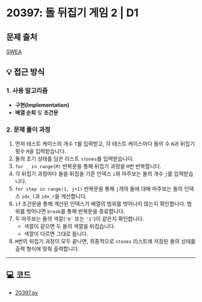 # 20397: 돌 뒤집기 게임 2 | D1


## 문제 출처
[SWEA](https://swexpertacademy.com/main/talk/solvingClub/problemView.do?solveclubId=AZgvQCv6GNXHBIT9&contestProbId=AY3o7m4axawDFAUZ&probBoxId=AZh3fFV6jffHBINp&type=USER&problemBoxTitle=8%EC%9B%94+2%EC%A3%BC%EC%B0%A8%288%EC%9B%94+18%EC%9D%BC%EA%B9%8C%EC%A7%80+%ED%91%B8%EC%8B%9C%EC%98%A4%29&problemBoxCnt=8)

## 💡 접근 방식

### 1. 사용 알고리즘
* **구현(Implementation)**
* **배열 순회** 및 **조건문**

### 2. 문제 풀이 과정
1.  먼저 테스트 케이스의 개수 `T`를 입력받고, 각 테스트 케이스마다 돌의 수 `N`과 뒤집기 횟수 `M`을 입력받습니다.
2.  돌의 초기 상태를 담은 리스트 `stones`를 입력받습니다.
3.  `for _ in range(M)` 반복문을 통해 뒤집기 과정을 `M`번 반복합니다.
4.  각 뒤집기 과정마다 돌을 뒤집을 기준 인덱스 `i`와 마주보는 돌의 개수 `j`를 입력받습니다.
5.  `for step in range(1, j+1)` 반복문을 통해 `j`개의 돌에 대해 마주보는 돌의 인덱스 `idx_l`과 `idx_r`을 계산합니다.
6.  `if` 조건문을 통해 계산된 인덱스가 배열의 범위를 벗어나지 않는지 확인합니다. 범위를 벗어나면 `break`를 통해 반복문을 종료합니다.
7.  두 마주보는 돌의 색깔(`'0'` 또는 `'1'`)이 같은지 확인합니다.
    * 색깔이 같으면 두 돌의 색깔을 뒤집습니다.
    * 색깔이 다르면 그대로 둡니다.
8.  `M`번의 뒤집기 과정이 모두 끝나면, 최종적으로 `stones` 리스트에 저장된 돌의 상태를 출력 형식에 맞춰 출력합니다.

---

## 💻 코드
* [20397.py](20397.py)